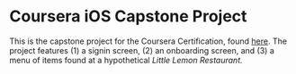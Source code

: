 #  Coursera iOS Capstone Project

This is the capstone project for the Coursera Certification, found [here](https://www.coursera.org/professional-certificates/meta-ios-developer?). The project features (1) a signin screen, (2) an onboarding screen, and (3) a menu of items found at a hypothetical *Little Lemon Restaurant.*  

